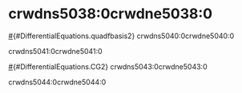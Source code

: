 <a id='Extra-Functions-1'></a>

# crwdns5038:0crwdne5038:0

[#](crwdns5039:0crwdne5039:0){#DifferentialEquations.quadfbasis2} crwdns5040:0crwdne5040:0

crwdns5041:0crwdne5041:0

[#](crwdns5042:0crwdne5042:0){#DifferentialEquations.CG2} crwdns5043:0crwdne5043:0

crwdns5044:0crwdne5044:0